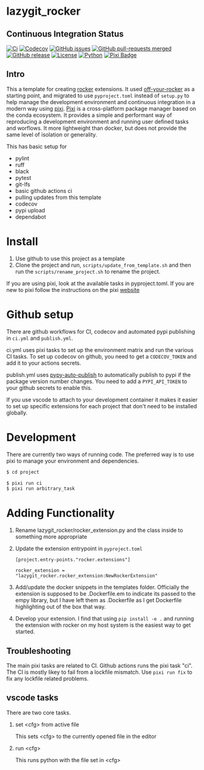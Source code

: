 # lazygit_rocker

## Continuous Integration Status

[![Ci](https://github.com/blooop/lazygit_rocker/actions/workflows/ci.yml/badge.svg?branch=main)](https://github.com/blooop/lazygit_rocker/actions/workflows/ci.yml?query=branch%3Amain)
[![Codecov](https://codecov.io/gh/blooop/lazygit_rocker/branch/main/graph/badge.svg?token=Y212GW1PG6)](https://codecov.io/gh/blooop/lazygit_rocker)
[![GitHub issues](https://img.shields.io/github/issues/blooop/lazygit_rocker.svg)](https://GitHub.com/blooop/lazygit_rocker/issues/)
[![GitHub pull-requests merged](https://badgen.net/github/merged-prs/blooop/lazygit_rocker)](https://github.com/blooop/lazygit_rocker/pulls?q=is%3Amerged)
[![GitHub release](https://img.shields.io/github/release/blooop/lazygit_rocker.svg)](https://GitHub.com/blooop/lazygit_rocker/releases/)
[![License](https://img.shields.io/github/license/blooop/lazygit_rocker
)](https://opensource.org/license/mit/)
[![Python](https://img.shields.io/badge/python-3.8%20%7C%203.9%20%7C%203.10%20%7C%203.11%20%7C%203.12-blue)](https://www.python.org/downloads/)
[![Pixi Badge](https://img.shields.io/endpoint?url=https://raw.githubusercontent.com/prefix-dev/pixi/main/assets/badge/v0.json)](https://pixi.sh)

## Intro

This a template for creating [rocker](https://github.com/tfoote/rocker) extensions.  It used [off-your-rocker](https://github.com/sloretz/off-your-rocker) as a starting point, and migrated to use `pyproject.toml` instead of `setup.py` to help manage the development environment and continuous integration in a modern way using [pixi](https://pixi.sh).  [Pixi](https://github.com/prefix-dev/pixi) is a cross-platform package manager based on the conda ecosystem.  It provides a simple and performant way of reproducing a development environment and running user defined tasks and worflows.  It more lightweight than docker, but does not provide the same level of isolation or generality.

This has basic setup for

* pylint
* ruff
* black
* pytest
* git-lfs
* basic github actions ci
* pulling updates from this template
* codecov
* pypi upload
* dependabot

# Install

1. Use github to use this project as a template
2. Clone the project and run, `scripts/update_from_template.sh` and then run the `scripts/rename_project.sh` to rename the project.

If you are using pixi, look at the available tasks in pyproject.toml.  If you are new to pixi follow the instructions on the pixi [website](https://prefix.dev/)

# Github setup

There are github workflows for CI, codecov and automated pypi publishing in `ci.yml` and `publish.yml`.

ci.yml uses pixi tasks to set up the environment matrix and run the various CI tasks. To set up codecov on github, you need to get a `CODECOV_TOKEN` and add it to your actions secrets.

publish.yml uses [pypy-auto-publish](https://github.com/marketplace/actions/python-auto-release-pypi-github) to automatically publish to pypi if the package version number changes. You need to add a `PYPI_API_TOKEN` to your github secrets to enable this.     

If you use vscode to attach to your development container it makes it easier to set up specific extensions for each project that don't need to be installed globally. 

# Development

There are currently two ways of running code.  The preferred way is to use pixi to manage your environment and dependencies. 

```bash
$ cd project

$ pixi run ci
$ pixi run arbitrary_task
```

# Adding Functionality

1. Rename lazygit_rocker/rocker_extension.py and the class inside to something more appropriate
2. Update the extension entrypoint in `pyproject.toml` 

    `[project.entry-points."rocker.extensions"]`

    `rocker_extension = "lazygit_rocker.rocker_extension:NewRockerExtension"`
3. Add/update the docker snippets in the templates folder.  Officially the extension is supposed to be .Dockerfile.em to indicate its passed to the empy library, but I have left them as .Dockerfile as I get Dockerfile highlighting out of the box that way. 
4. Develop your extension.  I find that using `pip install -e .` and running the extension with rocker on my host system is the easiest way to get started.  


## Troubleshooting

The main pixi tasks are related to CI.  Github actions runs the pixi task "ci".  The CI is mostly likey to fail from a lockfile mismatch.  Use `pixi run fix` to fix any lockfile related problems. 

## vscode tasks

There are two core tasks.  

1. set \<cfg\> from active file

    This sets \<cfg\> to the currently opened file in the editor

2. run \<cfg\>

    This runs python with the file set in \<cfg\>

